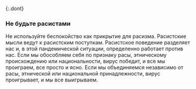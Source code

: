 {:.dont}
### Не будьте расистами

Не используйте беспокойство как прикрытие для расизма. Расистские мысли ведут к расистским поступкам. Расистское поведение разделяет нас и, в этой пандемической ситуации, определенно работает против нас. Если мы обособляем себя по признаку расы, этническому происхождению или национальности, вирус победит, и все мы проиграем, все просто и ясно. Если мы объединяемся независимо от расы, этнической или национальной принадлежности, вирус проигрывает, и мы все выигрываем.
